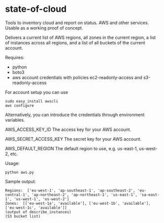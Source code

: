 # state-of-cloud
Tools to inventory cloud and report on status. AWS and other services.
Usable as a working proof of concept.

Delivers a current list of AWS regions, all zones in the current region, a list of instances across all regions, and a list of all buckets of the current account.

Requires:
- python
- boto3
- aws account credentials with policies ec2-readonly-access and s3-readonly-access

For account setup you can use
```
sudo easy_install awscli
aws configure
```

Alternatively, you can introduce the credentials through environment variables.

AWS_ACCESS_KEY_ID
The access key for your AWS account.

AWS_SECRET_ACCESS_KEY
The secret key for your AWS account.

AWS_DEFAULT_REGION
The default region to use, e.g. us-east-1, us-west-2, etc.

Usage:
```
python aws.py
```

Sample output:
```
Regions:  ['eu-west-1', 'ap-southeast-1', 'ap-southeast-2', 'eu-central-1', 'ap-northeast-2', 'ap-northeast-1', 'us-east-1', 'sa-east-1', 'us-west-1', 'us-west-2']
Zones:  [['eu-west-1a', 'available'], ['eu-west-1b', 'available'], ['eu-west-1c', 'available']]
(output of describe_instances)
(S3 bucket list)
